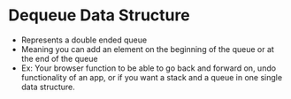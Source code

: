 # Dequeue Data Structure
* Represents a double ended queue
* Meaning you can add an element on the beginning of the queue or at the end of the queue
* Ex: Your browser function to be able to go back and forward on, undo functionality of an app, or if you want a stack and a queue in one single data structure.
